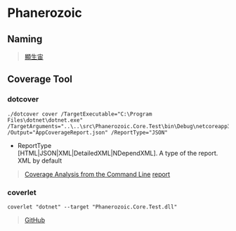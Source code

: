 # Phanerozoic

## Naming
> [顯生宙](https://zh.wikipedia.org/wiki/%E6%98%BE%E7%94%9F%E5%AE%99)

## Coverage Tool
### dotcover
```
./dotcover cover /TargetExecutable="C:\Program Files\dotnet\dotnet.exe" /TargetArguments="..\..\src\Phanerozoic.Core.Test\bin\Debug\netcoreapp3.1" /Output="AppCoverageReport.json" /ReportType="JSON"
```
- ReportType  
[HTML|JSON|XML|DetailedXML|NDependXML]. A type of the report. XML by default

> [Coverage Analysis from the Command Line](https://www.jetbrains.com/help/dotcover/Running_Coverage_Analysis_from_the_Command_LIne.html)
> [report](https://www.jetbrains.com/help/dotcover/dotCover__Console_Runner_Commands.html#report)

### coverlet
```
coverlet "dotnet" --target "Phanerozoic.Core.Test.dll"
```

> [GitHub](https://github.com/tonerdo/coverlet)